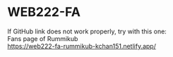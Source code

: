 # WEB222-FA
If GitHub link does not work properly, try with this one: <br>
Fans page of Rummikub <br>
https://web222-fa-rummikub-kchan151.netlify.app/
